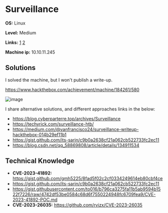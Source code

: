 # Surveillance

**OS:** Linux

**Level:** Medium

**Links:** [1](https://www.hackthebox.com/machines/surveillance)  [2](https://app.hackthebox.com/machines/Surveillance)

**Machine ip:** 10.10.11.245


## Solutions
I solved the machine, but I won't publish a write-up. 

https://www.hackthebox.com/achievement/machine/184261/580

![image](https://github.com/h4md153v63n/CTFs/assets/5091265/7b78467a-fc8e-423d-93c7-fa8227c85657)

I share alternative solutions, and different approaches links in the below:
+ https://blog.cyberparterre.top/archives/Surveillance
+ https://techyrick.com/surveillance-htb/
+ https://medium.com/@vanfrancisco24/surveillance-writeup-hackthebox-014b29ef11b1
+ https://gist.github.com/its-sarin/c9b0a2638cf21a062cb522733fc2ec11
+ https://blog.csdn.net/qq_58869808/article/details/134911534


## Technical Knowledge
+ **CVE-2023-41892:** https://gist.github.com/gmh5225/8fad5f02c2cf0334249614eb80cbf4ce
+ https://gist.github.com/its-sarin/c9b0a2638cf21a062cb522733fc2ec11
+ https://gist.githubusercontent.com/to016/b796ca3275fa11b5ab9594b1522f7226/raw/4742df53be0584c68d6f7550224948fc6709fea9/CVE-2023-41892-POC.md
+ **CVE-2023-26035:** https://github.com/rvizx/CVE-2023-26035
